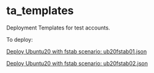# ta_templates
Deployment Templates for test accounts.

To deploy:

[Deploy Ubuntu20 with fstab scenario: ub20fstab01.json](https://portal.azure.com/#create/Microsoft.Template/uri/https%3a%2f%2fraw.githubusercontent.com%2fadelgadohell%2fta_templates%2fmain%2fub20fstab01.json)

[Deploy Ubuntu20 with fstab scenario: ub20fstab02.json](https://portal.azure.com/#create/Microsoft.Template/uri/https%3a%2f%2fraw.githubusercontent.com%2fadelgadohell%2fta_templates%2fmain%2fub20fstab02.json)
